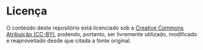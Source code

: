 # Licença #

O conteúdo deste repositório está licenciado sob a [Creative Commons Atribuição
(CC-BY)](http://creativecommons.org/licenses/by/3.0/br/), podendo, portanto,
ser livremente utilizado, modificado e reaproveitado desde que citada a fonte
original.

